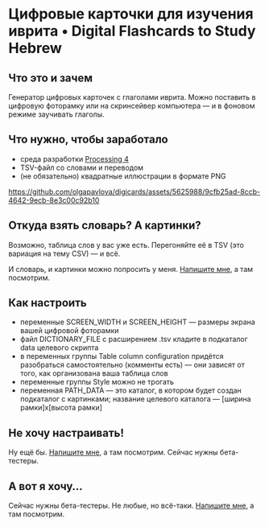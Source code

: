 # Цифровые карточки для изучения иврита • Digital Flashcards to Study Hebrew

## Что это и зачем
Генератор цифровых карточек с глаголами иврита. Можно поставить в цифровую фоторамку или на скринсейвер компьютера — и в фоновом режиме заучивать глаголы.

## Что нужно, чтобы заработало
* среда разработки [Processing 4](https://processing.org)
* TSV-файл со словами и переводом
* (не обязательно) квадратные иллюстрации в формате PNG

https://github.com/olgapavlova/digicards/assets/5625988/9cfb25ad-8ccb-4642-9ecb-8e3c00c92b10

## Откуда взять словарь? А картинки?
Возможно, таблица слов у вас уже есть. Перегоняйте её в TSV (это вариация на тему CSV) — и всё.

И словарь, и картинки можно попросить у меня. [Напишите мне](mailto:olgapavlova@gmail.com?subject=digicard), а там посмотрим.

## Как настроить
* переменные SCREEN_WIDTH и SCREEN_HEIGHT — размеры экрана вашей цифровой фоторамки
* файл DICTIONARY_FILE с расширением .tsv кладите в подкаталог data целевого скрипта
* в переменных группы Table column configuration придётся разобраться самостоятельно (комменты есть) — они зависят от того, как организована ваша таблица слов
* переменные группы Style можно не трогать
* переменная PATH_DATA — это каталог, в котором будет создан подкаталог с картинками; название целевого каталога — [ширина рамки]x[высота рамки]

## Не хочу настраивать!
Ну ещё бы. [Напишите мне](mailto:olgapavlova@gmail.com?subject=digicard), а там посмотрим. Сейчас нужны бета-тестеры.

## А вот я хочу…
Сейчас нужны бета-тестеры. Не любые, но всё-таки. [Напишите мне](mailto:olgapavlova@gmail.com?subject=digicard), а там посмотрим.

